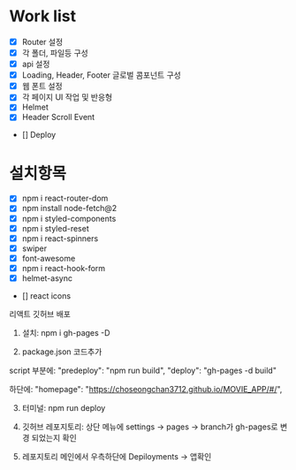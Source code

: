 # Work list

- [x] Router 설정
- [x] 각 폴더, 파일등 구성
- [x] api 설정
- [x] Loading, Header, Footer 글로벌 콤포넌트 구성
- [x] 웹 폰트 설정
- [x] 각 페이지 UI 작업 및 반응형
- [x] Helmet
- [x] Header Scroll Event
- [] Deploy

# 설치항목

- [x] npm i react-router-dom
- [x] npm install node-fetch@2
- [x] npm i styled-components
- [x] npm i styled-reset
- [x] npm i react-spinners
- [x] swiper
- [x] font-awesome
- [x] npm i react-hook-form
- [x] helmet-async
- [] react icons

리액트 깃허브 배포

1. 설치: npm i gh-pages -D

2. package.json 코드추가

script 부분에:
"predeploy": "npm run build",
"deploy": "gh-pages -d build"

하단에:
"homepage": "https://choseongchan3712.github.io/MOVIE_APP/#/",

3. 터미널: npm run deploy

4. 깃허브 레포지토리: 상단 메뉴에 settings -> pages -> branch가 gh-pages로 변경 되었는지 확인

5. 레포지토리 메인에서 우측하단에 Depiloyments -> 앱확인